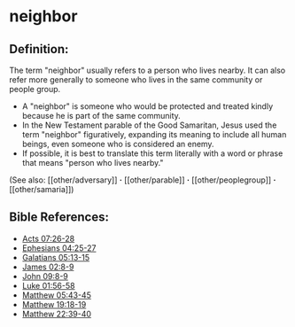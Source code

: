 # neighbor #

## Definition: ##

The term "neighbor" usually refers to a person who lives nearby. It can also refer more generally to someone who lives in the same community or people group.

* A "neighbor" is someone who would be protected and treated kindly because he is part of the same community.
* In the New Testament parable of the Good Samaritan, Jesus used the term "neighbor" figuratively, expanding its meaning to include all human beings, even someone who is considered an enemy.
* If possible, it is best to translate this term literally with a word or phrase that means "person who lives nearby."

(See also: [[other/adversary]] **·** [[other/parable]] **·** [[other/peoplegroup]] **·** [[other/samaria]])

## Bible References: ##

* [Acts 07:26-28](en/tn/act/help/07/26)
* [Ephesians 04:25-27](en/tn/eph/help/04/25)
* [Galatians 05:13-15](en/tn/gal/help/05/13)
* [James 02:8-9](en/tn/jas/help/02/08)
* [John 09:8-9](en/tn/jhn/help/09/08)
* [Luke 01:56-58](en/tn/luk/help/01/56)
* [Matthew 05:43-45](en/tn/mat/help/05/43)
* [Matthew 19:18-19](en/tn/mat/help/19/18)
* [Matthew 22:39-40](en/tn/mat/help/22/39)